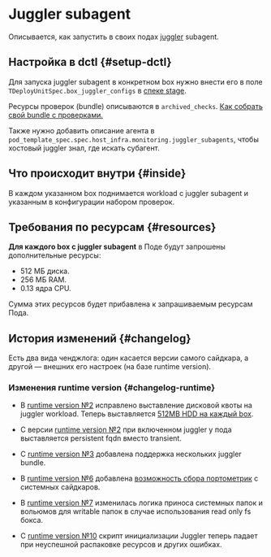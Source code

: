 # Juggler subagent

Описывается, как запустить в своих подах [juggler](https://wiki.yandex-team.ru/sm/juggler/) subagent.

## Настройка в dctl {#setup-dctl}

Для запуска juggler subagent в конкретном box нужно внести его в поле `TDeployUnitSpec.box_juggler_configs` в [спеке stage](https://a.yandex-team.ru/arc/trunk/arcadia/yp/yp_proto/yp/client/api/proto/stage.proto).

Ресурсы проверок (bundle) описываются в `archived_checks`. [Как собрать свой bundle с проверками.](https://wiki.yandex-team.ru/sm/juggler/juggler-client/#sborkasvoegobandla)

Также нужно добавить описание агента в `pod_template_spec.spec.host_infra.monitoring.juggler_subagents`, чтобы хостовый juggler знал, где искать субагент.

## Что происходит внутри {#inside}

В каждом указанном box поднимается workload с juggler subagent и указанным в конфигурации набором проверок.

## Требования по ресурсам {#resources}

**Для каждого box c juggler subagent** в Поде будут запрошены дополнительные ресурсы:

* 512 МБ диска.
* 256 МБ RAM.
* 0.13 ядра CPU.

Сумма этих ресурсов будет прибавлена к запрашиваемым ресурсам Пода.

## История изменений {#changelog}

Есть два вида ченджлога: один касается версии самого сайдкара, а другой — внешних его настроек (на базе runtime version).

### Изменения runtime version {#changelog-runtime}

* В [runtime version №2](../../../reference/patchers-revision.md#new-runtime-version-2) исправлено выставление дисковой квоты на juggler workload. Теперь выставляется [512MB HDD на каждый box](sidecars.md#quotas).

* С версии [runtime version №2](../../../reference/patchers-revision.md#new-runtime-version-2) при включенном juggler у пода выставляется persistent fqdn вместо transient. 

* С [runtime version №3](../../../reference/patchers-revision.md#new-runtime-version-3) добавлена поддержка нескольких juggler bundle.

* В [runtime version №6](../../../reference/patchers-revision.md#new-runtime-version-6) добавлена [возможность сбора портометрик](../../../reference/patchers-revision.md#new-runtime-version-6) с системных сайдкаров.

* В [runtime version №7](../../../reference/patchers-revision.md#new-runtime-version-7) изменилась логика приноса системных папок и вольюмов для writable папок в случае использования read only fs бокса. 

* С [runtime version №10](../../../reference/patchers-revision.md#new-runtime-version-10) скрипт инициализации Juggler теперь падает при неуспешной распаковке ресурсов и других ошибках.